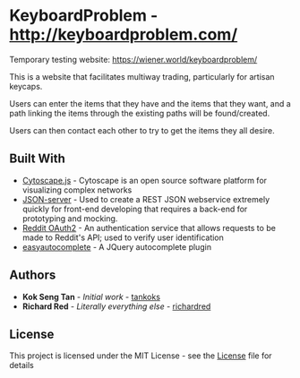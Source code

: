# KeyboardProblem - http://keyboardproblem.com/
Temporary testing website: https://wiener.world/keyboardproblem/

This is a website that facilitates multiway trading, particularly for artisan keycaps.

Users can enter the items that they have and the items that they want, and a path linking the items through the existing paths will be found/created.

Users can then contact each other to try to get the items they all desire.

## Built With
* [Cytoscape.js](http://www.cytoscape.org/) - Cytoscape is an open source software platform for visualizing complex networks
* [JSON-server](https://github.com/typicode/json-server) - Used to create a REST JSON webservice extremely quickly for front-end developing that requires a back-end for prototyping and mocking.
* [Reddit OAuth2](https://github.com/reddit-archive/reddit/wiki/OAuth2) - An authentication service that allows requests to be made to Reddit's API; used to verify user identification
* [easyautocomplete](http://easyautocomplete.com/) - A JQuery autocomplete plugin

## Authors
* **Kok Seng Tan** - *Initial work* - [tankoks](https://github.com/tankoks)
* **Richard Red** - *Literally everything else* - [richardred](https://github.com/richardred)

## License
This project is licensed under the MIT License - see the [License](LICENSE) file for details
